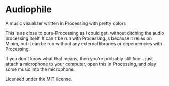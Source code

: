 Audiophile
==========

A music visualizer written in Processing with pretty colors

This is as close to pure-Processing as I could get, without ditching the audio processing itself. It can't be run with Processing.js because it relies on Minim, but it can be run without any external libraries or dependencies with Processing.

If you don't know what that means, then you're probably still fine... just attach a microphone to your computer, open this in Processing, and play some music into the microphone!

Licensed under the MIT license.
